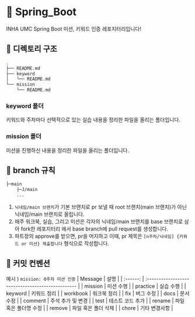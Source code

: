 # :leaves: Spring_Boot

INHA UMC Spring Boot 미션, 키워드 인증 레포지터리입니다!

## 📁 디렉토리 구조

```bash
.
├── README.md
├── keyword
│   └── README.md
└── mission
    └── README.md
```

### keyword 폴더

키워드와 주차마다 선택적으로 있는 실습 내용을
정리한 파일을 올리는 폴더입니다.

### mission 폴더

미션을 진행하신 내용을 정리한 파일을 올리는
폴더입니다.

## 🌳 branch 규칙

```bash
├─main
    ├─J/main
	...
```

1. `닉네임/main 브랜치`가 기본 브랜치로 pr 보낼 때 root 브랜치(main 브랜치)가 아닌 닉네임/main 브랜치로 올립니다.
2. 매주 워크북, 실습, 그리고 미션은 각자의 닉네임/main 브랜치를 base 브랜치로 삼아 fork한 레포지터리 에서 base branch에 pull request를 생성합니다.
3. 파트장의 approve를 받으면, pr을 머지하고 이때, pr 제목은
   `[n주차/닉네임] {키워드 or 미션} 제출합니다` 형식으로 작성합니다.

## 🔖 커밋 컨벤션

예시 ) `mission: 0주차 미션 인증`
| Message | 설명 |
| :------: | :------------------------------------------------ |
| mission | 미션 수행 |
| practice | 실습 수행 |
| keyword | 키워드 정리 |
| workbook | 워크북 정리 |
| fix | 버그 수정 |
| docs | 문서 수정 |
| comment | 주석 추가 및 변경 |
| test | 테스트 코드 추가 |
| rename | 파일 혹은 폴더명 수정 |
| remove | 파일 혹은 폴더 삭제 |
| chore | 기타 변경사항 |
